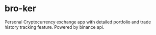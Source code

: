 # bro-ker
Personal Cryptocurrency exchange app with detailed portfolio and trade history tracking feature. Powered by binance api.
